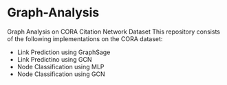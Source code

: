 # Graph-Analysis
Graph Analysis on CORA Citation Network Dataset
This repository consists of the following implementations on the CORA dataset:

- Link Prediction using GraphSage
- Link Predictino using GCN
- Node Classification using MLP
- Node Classification using GCN
